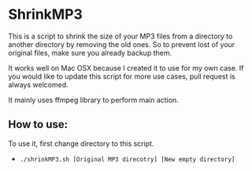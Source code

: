 # ShrinkMP3
This is a script to shrink the size of your MP3 files from a directory to another directory by removing the old ones.
So to prevent lost of your original files, make sure you already backup them.

It works well on Mac OSX because I created it to use for my own case.
If you would like to update this script for more use cases, pull request is always welcomed.

It mainly uses ffmpeg library to perform main action.

## How to use:
To use it, first change directory to this script.
* ``./shrinkMP3.sh [Original MP3 direcotry] [New empty directory]``
